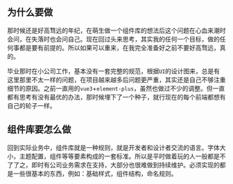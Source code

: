 ## 为什么要做

那时候还是好高骛远的年纪，在萌生做一个组件库的想法后这个问题在心血来潮时会问，在失落时也会问自己。现在回过头来思考，其实我的任何一个目标，做的任何事都是要有前提的。所以如果可以重来，在我完全准备好之前不要好高骛远，真的。

毕业那时在小公司工作，基本没有一套完整的规范，根据`UI`的设计图来，总是有这里那里不太一样的问题，在项目越来越多后问题更严重，其实还是自己不够注重细节的原因。之前一直用的`vue3`+`element-plus`，虽然也做过不少的调整。但一直都有思考有没有最优的办法，那时候埋下了一个种子，就行现在的每个前端都想有自己的轮子一样。

## 组件库要怎么做

回到实际业务中，组件库就是一种规则，就是开发者和设计者交流的语言。字体大小，主题配置，组件等等要素构成的一套标准。所以是平时做着玩的人一般都是不了了之，即时有公司业务需求在支持，大部分也很难做到持续维护。必须实现的都是一些很基本的东西，例如：基础样式，组件结构，命名规则。